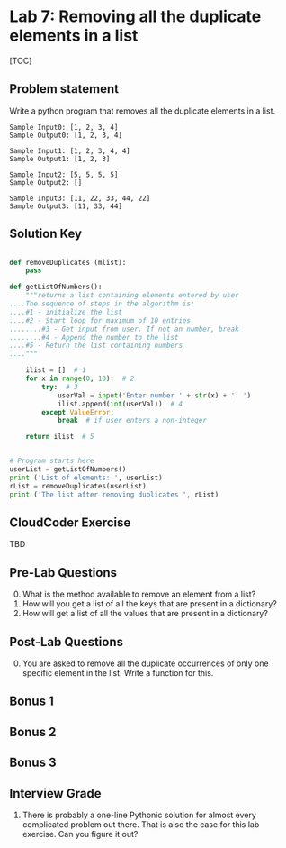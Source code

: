
# Lab 7: Removing  all the duplicate elements in a list

[TOC]

## Problem statement 

Write a python program that removes all the duplicate elements in a list. 

	Sample Input0: [1, 2, 3, 4]
	Sample Output0: [1, 2, 3, 4]

	Sample Input1: [1, 2, 3, 4, 4]
	Sample Output1: [1, 2, 3]

	Sample Input2: [5, 5, 5, 5]
	Sample Output2: []

	Sample Input3: [11, 22, 33, 44, 22]
	Sample Output3: [11, 33, 44]


## Solution Key

```python 

def removeDuplicates (mlist): 
	pass 

def getListOfNumbers():
    """returns a list containing elements entered by user
....The sequence of steps in the algorithm is:
....#1 - initialize the list
....#2 - Start loop for maximum of 10 entries
........#3 - Get input from user. If not an number, break
........#4 - Append the number to the list
....#5 - Return the list containing numbers
...."""

    ilist = []  # 1
    for x in range(0, 10):  # 2
        try:  # 3
            userVal = input('Enter number ' + str(x) + ': ')
            ilist.append(int(userVal))  # 4
        except ValueError:
            break  # if user enters a non-integer

    return ilist  # 5


# Program starts here
userList = getListOfNumbers()
print ('List of elements: ', userList)
rList = removeDuplicates(userList)
print ('The list after removing duplicates ', rList)


```


## CloudCoder Exercise 

TBD 

## Pre-Lab Questions 

0. What is the method available to remove an element from a list? 
1. How will you get a list of all the keys that are present in a dictionary? 
2. How will get a list of all the values that are present in a dictionary? 


## Post-Lab Questions 

0. You are asked to remove all the duplicate occurrences of only one specific element in the list. Write a function for this. 

## Bonus 1 

## Bonus 2 

## Bonus 3

## Interview Grade 

1. There is probably a one-line Pythonic solution for almost every complicated problem out there. That is also the case for this lab exercise. Can you figure it out? 
